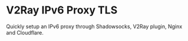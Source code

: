 # V2Ray IPv6 Proxy TLS
Quickly setup an IPv6 proxy through Shadowsocks, V2Ray plugin, Nginx and Cloudflare.
